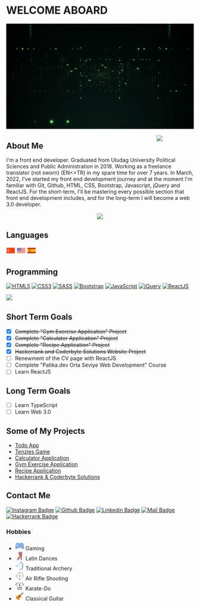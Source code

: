 # WELCOME ABOARD

<p align="center">
    <img src="./img/gif1.gif">
</p>

<p align="center" style="text-align: center;">
    <a href="https://github.com/halibal">
    <img
        width="100px"
        align="right"
        src="https://visitor-badge.glitch.me/badge?page_id=halibal.visitor-badge&left_color=grey&right_color=blueviolet&left_text=My%20Page%20Visitors"
        />
    </a>
</p>

## About Me

I'm a front end developer. Graduated from Uludag University Political Sciences and Public Administration in 2018. Working as a freelance translator (not sworn) (EN<>TR) in my spare time for over 7 years. In March, 2022, I've started my front end development journey and at the moment I'm familiar with Git, Github, HTML, CSS, Bootstrap, Javascript, jQuery and ReactJS. For the short-term, I'll be mastering every possible section that front end development includes, and for the long-term I will become a web 3.0 developer.

<p align="center" style="text-align: center;">
    <a href="https://github.com/halibal">
    <img
        align="center"
        src="https://github-profile-trophy.vercel.app/?username=halibal&theme=discord"
        />
    </a>
</p>

## Languages

![Turkish Flag](./img/icons8-turkey-24.png)
![USA Flag](./img/icons8-usa-24.png)
![Spanish Flag](./img/icons8-spain-flag-24.png)

## Programming

[![HTML5](https://img.shields.io/badge/HTML5-E34F26?style=for-the-badge&logo=html5&logoColor=white)](###Programming)
[![CSS3](https://img.shields.io/badge/CSS3-1572B6?style=for-the-badge&logo=css3&logoColor=white)](###Programming)
[![SASS](https://img.shields.io/badge/Sass-CC6699?style=for-the-badge&logo=sass&logoColor=white)](###Programming)
[![Bootstrap](https://img.shields.io/badge/Bootstrap-563D7C?style=for-the-badge&logo=bootstrap&logoColor=white)](###Programming)
[![JavaScript](https://img.shields.io/badge/javascript-f0db4f?style=for-the-badge&logo=javascript&logoColor=white)](###Programming)
[![jQuery](https://img.shields.io/badge/jQuery-0769AD?style=for-the-badge&logo=jquery&logoColor=white)](###Programming)
[![ReactJS](https://img.shields.io/badge/-ReactJs-61DAFB?logo=react&logoColor=white&style=for-the-badge)](###Programming)

<a href="https://github.com/halibal">
        <img height="113em" src="https://github-readme-stats.vercel.app/api/top-langs?username=halibal&layout=compact&theme=dracula&hide=jupyter%20notebook&langs_count=7"/>
</a>

## Short Term Goals

-   [x] ~~Complete "Gym Exercise Application" Project~~
-   [x] ~~Complete "Calculator Application" Project~~
-   [x] ~~Complete "Recipe Application" Project~~
-   [x] ~~Hackerrank and Coderbyte Solutions Website Project~~
-   [ ] Renewment of the CV page with ReactJS
-   [ ] Complete "Patika.dev Orta Seviye Web Development" Course
-   [ ] Learn ReactJS

## Long Term Goals

-   [ ] Learn TypeScript
-   [ ] Learn Web 3.0

## Some of My Projects

-   [Todo App](https://halibal.github.io/todo-react/)
-   [Tenzies Game](https://halibal.github.io/tenzies-game/)
-   [Calculator Application](https://halibal.github.io/calculator-application-reactjs/)
-   [Gym Exercise Application](https://halibal-gym-application.netlify.app)
-   [Recipe Application](https://halibal.github.io/recipe-application/)
-   [Hackerrank & Coderbyte Solutions](https://halibal.github.io/hackerrank-coderbyte-solutions/)

## Contact Me

[![Instagram Badge](https://img.shields.io/badge/instagram-fb3958?style=for-the-badge&logo=instagram&logoColor=white)](https://www.instagram.com/halibal__/)
[![Github Badge](https://img.shields.io/badge/github-333?style=for-the-badge&logo=github&logoColor=white)](https://github.com/halibal)
[![Linkedin Badge](https://img.shields.io/badge/linkedin-%230077B5.svg?&style=for-the-badge&logo=linkedin&logoColor=white)](https://www.linkedin.com/in/halilagul/)
[![Mail Badge](https://img.shields.io/badge/email-c14438?style=for-the-badge&logo=Gmail&logoColor=white&link=mailto:halibal95@gmail.com)](mailto:halibal95@gmail.com)
[![Hackerrank Badge](https://img.shields.io/badge/-Hackerrank-2EC866?style=for-the-badge&logo=HackerRank&logoColor=white)](https://www.hackerrank.com/halibal95)

### Hobbies

-   ![Gaming](./img/icons8-game-24.png) Gaming
-   ![Latin Dances](./img/icons8-tango-24.png) Latin Dances
-   ![Traditional Archery](./img/icons8-archery-24.png) Traditional Archery
-   ![Air Rifle Shooting](./img/icons8-shooting-target-24.png) Air Rifle Shooting
-   ![Karate-Do](./img/icons8-karate-24.png) Karate-Do
-   ![Classical Guitar](./img/icons8-guitar-24.png) Classical Guitar
